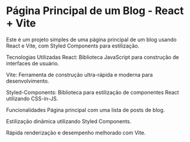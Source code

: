 # Página Principal de um Blog - React + Vite

Este é um projeto simples de uma página principal de um blog usando React e Vite, com Styled Components para estilização.

Tecnologias Utilizadas
React: Biblioteca JavaScript para construção de interfaces de usuário.

Vite: Ferramenta de construção ultra-rápida e moderna para desenvolvimento.

Styled-Components: Biblioteca para estilização de componentes React utilizando CSS-in-JS.

Funcionalidades
Página principal com uma lista de posts de blog.

Estilização dinâmica utilizando Styled Components.

Rápida renderização e desempenho melhorado com Vite.
